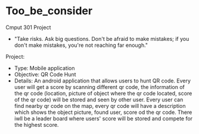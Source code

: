 # Too_be_consider
Cmput 301 Project
- "Take risks. Ask big questions. Don't be afraid to make mistakes; if you don't make mistakes, you're not reaching far enough."

Project: <br />
- Type: Mobile application
- Objective: QR Code Hunt
- Details: An android application that allows users to hunt QR code. Every user will get a score by scanning different qr code, the information of   the qr code (location, picture of object where the qr code located, score of the qr code) will be stored and seen by other user. Every     user can find nearby qr code on the map, every qr code will have a description which shows the object picture, found user, score od the qr code. There iwll be a leader board where users' score will be stored and compete for the highest score.

